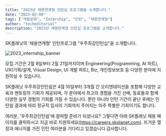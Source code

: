 ```yaml
---
title: "2023년 채용연계형 인턴십 프로그램을 소개합니다."
date: "2023-02-09"
tags: ["개발문화", "Intership", "인턴", "채용연계형"]
author: "techeditorial"
description: "2023년 채용연계형 인턴십 프로그램을 소개합니다."
---
```


SK플래닛의 '채용연계형' 인턴프로그램 "우주최강인턴십"을 소개합니다.

![2023_internship_banner](./2023_internship_banner.jpeg)

모집 기간은 2월 8일부터 2월 21일까지이며
Engineering(Programming, AI 파트), UX(기획/설계, Visual Design, UI 개발 파트), Biz, 개인정보보호 등 다양한 분야에 지원하실 수 있습니다.

SK플래닛 우주최강인턴쉽은
4월 10일부터 3개월 간 오리엔테이션을 포함해 다양한 교육과 멘토링의 기회가 제공되며,
각 분야에서 최고의 경험을 가진 선배, 동료들과 함께 다양한 실무 경험의 기회를 가질 수 있습니다.
뿐만 아니라 인턴 기간이 끝난 후에는 인턴쉽 결과에 따라 정규직 입사의 기회까지 주어지는 아주 특별한 기회이기도 합니다.

여러분, '우주최강인턴쉽'에 참여할 준비가 되셨나요?
그렇다면 아래 SK플래닛 채용 페이지를 클릭하시고 지금 바로 지원하세요[(https://careers.skplanet.com)](https://careers.skplanet.com).
뜨거운 열정과 에너지를 가진 인턴 여러분을 기다리고 있겠습니다.​
감사합니다.
